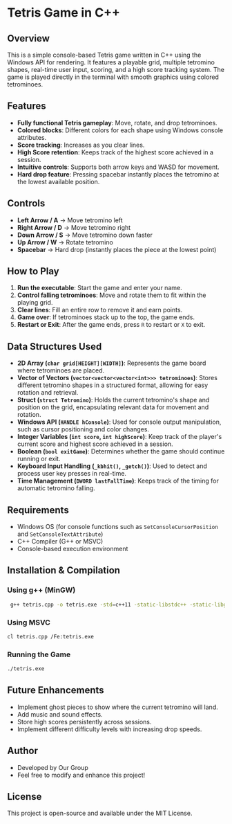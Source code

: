 # Tetris Game in C++

## Overview
This is a simple console-based Tetris game written in C++ using the Windows API for rendering. It features a playable grid, multiple tetromino shapes, real-time user input, scoring, and a high score tracking system. The game is played directly in the terminal with smooth graphics using colored tetrominoes.

## Features
- **Fully functional Tetris gameplay**: Move, rotate, and drop tetrominoes.
- **Colored blocks**: Different colors for each shape using Windows console attributes.
- **Score tracking**: Increases as you clear lines.
- **High Score retention**: Keeps track of the highest score achieved in a session.
- **Intuitive controls**: Supports both arrow keys and WASD for movement.
- **Hard drop feature**: Pressing spacebar instantly places the tetromino at the lowest available position.

## Controls
- **Left Arrow / A** → Move tetromino left
- **Right Arrow / D** → Move tetromino right
- **Down Arrow / S** → Move tetromino down faster
- **Up Arrow / W** → Rotate tetromino
- **Spacebar** → Hard drop (instantly places the piece at the lowest point)

## How to Play
1. **Run the executable**: Start the game and enter your name.
2. **Control falling tetrominoes**: Move and rotate them to fit within the playing grid.
3. **Clear lines**: Fill an entire row to remove it and earn points.
4. **Game over**: If tetrominoes stack up to the top, the game ends.
5. **Restart or Exit**: After the game ends, press `R` to restart or `X` to exit.

## Data Structures Used
- **2D Array (`char grid[HEIGHT][WIDTH]`)**: Represents the game board where tetrominoes are placed.
- **Vector of Vectors (`vector<vector<vector<int>>> tetrominoes`)**: Stores different tetromino shapes in a structured format, allowing for easy rotation and retrieval.
- **Struct (`struct Tetromino`)**: Holds the current tetromino's shape and position on the grid, encapsulating relevant data for movement and rotation.
- **Windows API (`HANDLE hConsole`)**: Used for console output manipulation, such as cursor positioning and color changes.
- **Integer Variables (`int score`, `int highScore`)**: Keep track of the player's current score and highest score achieved in a session.
- **Boolean (`bool exitGame`)**: Determines whether the game should continue running or exit.
- **Keyboard Input Handling (`_kbhit()`, `_getch()`)**: Used to detect and process user key presses in real-time.
- **Time Management (`DWORD lastFallTime`)**: Keeps track of the timing for automatic tetromino falling.

## Requirements
- Windows OS (for console functions such as `SetConsoleCursorPosition` and `SetConsoleTextAttribute`)
- C++ Compiler (G++ or MSVC)
- Console-based execution environment

## Installation & Compilation
### Using g++ (MinGW)
```sh
 g++ tetris.cpp -o tetris.exe -std=c++11 -static-libstdc++ -static-libgcc
```
### Using MSVC
```sh
cl tetris.cpp /Fe:tetris.exe
```
### Running the Game
```sh
./tetris.exe
```

## Future Enhancements
- Implement ghost pieces to show where the current tetromino will land.
- Add music and sound effects.
- Store high scores persistently across sessions.
- Implement different difficulty levels with increasing drop speeds.

## Author
- Developed by Our Group
- Feel free to modify and enhance this project!

## License
This project is open-source and available under the MIT License.

